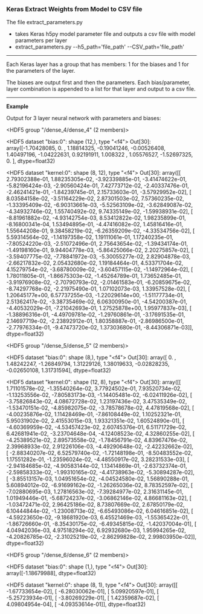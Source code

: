 ### Keras Extract Weights from Model to CSV file

The file extract_parameters.py

- takes Keras h5py model parameter file and outputs a csv file with model parameters per layer
- extract_parameters.py --h5_path='file_path' --CSV_path='file_path'

--------------------
Each Keras layer has a group that has members:  1 for the biases and 1 for the parameters of the layer.

The biases are output first and then the parameters.  Each bias/parameter, layer combination is appended to a list for that layer and output to a csv file.

---------------------
<b>Example</b>

Output for 3 layer neural network with parameters and biases:

<HDF5 group "/dense_4/dense_4" (2 members)>

<HDF5 dataset "bias:0": shape (12,), type "<f4">
Out[30]:
array([-1.70428085,  0.        ,  1.18814325, -0.19041246, -0.00526408,
        1.40497196, -1.04222631,  0.92191911,  1.008322  ,  1.05576527,
       -1.52697325,  0.        ], dtype=float32)
       
<HDF5 dataset "kernel:0": shape (8, 12), type "<f4">
Out[30]:
array([[  2.79302388e-01,   1.88235305e-02,  -3.92339885e-01,
         -3.41474622e-01,  -5.82196424e-03,  -2.90560424e-01,
          7.42773712e-02,  -2.40337476e-01,  -2.46241421e-01,
         -1.84239745e-01,   2.15733603e-01,  -3.57929952e-02],
       [  8.03584158e-02,  -3.51164229e-02,   2.87301503e-02,
          7.57360235e-02,  -1.33395409e-02,  -6.90313661e-03,
         -5.52563109e-02,  -3.62849087e-02,  -4.34932746e-02,
          1.55740492e-02,   9.74335149e-02,  -1.59938931e-02],
       [ -8.81961882e-02,  -4.93142754e-03,   8.53412822e-02,
          1.98235899e-01,  -8.16800341e-04,   1.53494895e-01,
         -4.47416082e-02,   1.45816416e-01,   1.55644208e-01,
          9.38458219e-02,  -6.26359209e-02,  -4.33534756e-02],
       [  5.59314564e-02,  -1.14197358e-02,   1.19111061e-01,
          1.17240235e-01,  -7.80524220e-03,  -2.51072496e-01,
          2.75643654e-02,  -1.39434174e-01,  -1.49198160e-01,
          9.94404778e-03,  -5.86425066e-02,   2.20275857e-02],
       [ -3.59407775e-02,  -7.78841972e-03,  -5.30055277e-02,
          2.82904878e-03,  -2.66217832e-02,   2.05432680e-02,
          1.19184464e-01,   4.53371704e-02,   4.15279754e-02,
         -3.68780009e-02,  -3.60457115e-02,  -1.14972964e-02],
       [  1.78011805e-01,  -1.86675303e-02,  -1.45264789e-01,
          1.73652485e-01,  -3.91976908e-02,  -2.70790793e-02,
         -2.01461583e-01,  -6.20859675e-02,  -8.74297768e-02,
         -2.21975490e-01,   1.07102073e-03,   1.33957528e-02],
       [  1.20645177e+00,   6.57737255e-03,  -1.22029614e+00,
         -1.51177734e-01,   2.51362417e-02,  -3.38735469e-02,
          6.06300950e-01,  -4.54200387e-01,  -4.40532029e-01,
         -7.21042693e-01,   1.27525878e+00,   1.95977837e-03],
       [ -1.38896316e-01,  -4.49709781e-02,  -1.29760861e-01,
         -3.17691535e-01,   2.14697719e-02,  -2.23892912e-01,
          1.80358887e-01,  -2.86986500e-01,  -2.77976334e-01,
         -9.47473720e-02,   1.37303680e-01,  -8.44306871e-03]], dtype=float32)
         
<HDF5 group "/dense_5/dense_5" (2 members)>

<HDF5 dataset "bias:0": shape (8,), type "<f4">
Out[30]:
array([ 0.        ,  1.48242247, -1.26849794,  1.31229126,  1.38019633,
       -0.02828235, -0.02650108,  1.31731594], dtype=float32)
       
<HDF5 dataset "kernel:0": shape (12, 8), type "<f4">
Out[30]:
array([[  1.71101578e-02,  -1.35540264e-02,   3.77924502e-01,
          7.93520734e-02,  -1.13253556e-02,  -7.80583173e-03,
         -1.14405481e-02,  -6.02411926e-02],
       [ -3.75826843e-02,   4.08672728e-02,   1.23197436e-02,
          3.47535349e-02,  -1.53470151e-02,  -4.85982075e-02,
         -3.78578678e-02,   4.47819568e-02],
       [ -4.00235876e-02,   1.11428469e-01,  -7.86108449e-02,
          1.10252321e-01,   5.95031902e-02,   2.41553015e-03,
          1.93321351e-02,   1.60524890e-01],
       [ -4.60369959e-02,  -4.53457423e-02,   2.60745376e-01,
          6.51171729e-02,   6.42681941e-02,  -3.23704648e-04,
         -4.12408523e-02,   4.32860255e-02],
       [ -4.25389521e-02,   2.89573558e-02,  -1.78456791e-02,
          4.83967476e-02,   2.39968933e-02,   2.91226106e-03,
         -4.49290648e-02,  -2.42232662e-02],
       [ -2.88340207e-02,   6.52579740e-02,  -1.72148198e-01,
         -8.50483552e-02,   1.17551282e-01,  -1.23596024e-02,
         -4.48550917e-02,   3.28231533e-03],
       [ -2.94184685e-02,  -4.90583144e-02,   1.13414869e-01,
         -2.63732374e-01,  -2.59858333e-02,  -1.99310165e-02,
         -4.41738963e-02,  -5.30894287e-02],
       [ -3.85513157e-03,   1.04951654e-02,  -4.04524580e-02,
          1.56890288e-01,   5.60894012e-02,  -6.91699162e-02,
         -1.26265036e-02,   8.78352597e-02],
       [ -7.02880695e-03,   1.27816563e-02,  -7.39284977e-02,
          2.31631145e-01,   1.01949446e-01,  -5.68724237e-02,
         -3.06862146e-02,   4.86681163e-02],
       [ -1.03472471e-02,   2.96425186e-02,   8.73807669e-02,
          2.67850179e-02,   6.10444844e-02,  -1.23008713e-02,
         -6.65493086e-02,   6.04616851e-02],
       [ -4.59223650e-02,  -9.18681920e-03,   6.45521469e-03,
         -1.55365422e-01,  -1.86726660e-01,  -8.35430175e-02,
         -6.49345815e-02,  -1.42037004e-01],
       [  4.04942036e-03,   4.97518294e-02,   6.92932680e-03,
          1.95994265e-02,  -4.20826785e-02,  -2.31025219e-02,
         -2.86299828e-02,   2.99803950e-02]], dtype=float32)
         
<HDF5 group "/dense_6/dense_6" (2 members)>

<HDF5 dataset "bias:0": shape (1,), type "<f4">
Out[30]:
array([-1.18679988], dtype=float32)

<HDF5 dataset "kernel:0": shape (8, 1), type "<f4">
Out[30]:
array([[ -1.67733654e-02],
       [ -6.28030062e-01],
       [  5.09920597e-01],
       [ -5.25723934e-01],
       [ -3.80269229e-01],
       [  1.42359687e-02],
       [  4.09804954e-04],
       [ -4.09353614e-01]], dtype=float32)
